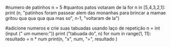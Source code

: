 #numero de patinhos
n = 5
#quantos patos votaram de la 
for n in [5,4,3,2,1]: 
    print (n, "patinhos foram passear alem das monanhas para brincar a mamae gritou qua qua qua qua mas so", n-1, "voltaram de la")

#adicione numeros e crie suas tabuadas usando laço de repetição
    n = int (input (" um numero:"))
print ("tabuada do", n)
for num in range(1, 11):
    resultado = n * num
    print(n, "x", num, "=", resultado )
